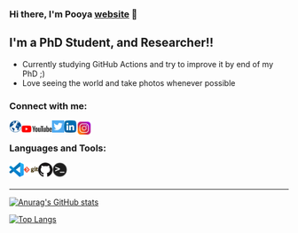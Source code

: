 ### Hi there, I'm Pooya [website] 👋 

<!-- [![Website](https://img.shields.io/website?label=codeSTACKr.com&style=for-the-badge&url=https%3A%2F%2Fcodestackr.com)](https://codestackr.com)
[![Twitter Follow](https://img.shields.io/twitter/follow/codeSTACKr?color=1DA1F2&logo=twitter&style=for-the-badge)](https://twitter.com/intent/follow?original_referer=https%3A%2F%2Fgithub.com%2FcodeSTACKr&screen_name=codeSTACKr) -->

## I'm a PhD Student, and Researcher!!

- Currently studying GitHub Actions and try to improve it by end of my PhD ;)
- Love seeing the world and take photos whenever possible

### Connect with me:

[<img align="left" alt="pooya rostami | website" width="22px" src="https://github.com/pooya-rostami/pooya-rostami/blob/main/icons/globe.png" />][website]
[<img align="left" alt="pooya rostami | YouTube" width="55px" src="https://github.com/pooya-rostami/pooya-rostami/blob/main/icons/youtube.png" />][youtube]
[<img align="left" alt="pooya rostami | Twitter" width="22px" src="https://github.com/pooya-rostami/pooya-rostami/blob/main/icons/twitter.svg" />][twitter]
[<img align="left" alt="pooya rostami | LinkedIn" width="22px" src="https://github.com/pooya-rostami/pooya-rostami/blob/main/icons/linkedin.svg" />][linkedin]
[<img align="left" alt="pooya rostami | Instagram" width="28px" src="https://github.com/pooya-rostami/pooya-rostami/blob/main/icons/instagram.png" />][instagram]

<br />

### Languages and Tools:

<img align="left" alt="Visual Studio Code" width="26px" src="https://raw.githubusercontent.com/github/explore/80688e429a7d4ef2fca1e82350fe8e3517d3494d/topics/visual-studio-code/visual-studio-code.png" />
<img align="left" alt="Git" width="26px" src="https://raw.githubusercontent.com/github/explore/80688e429a7d4ef2fca1e82350fe8e3517d3494d/topics/git/git.png" />
<img align="left" alt="GitHub" width="26px" src="https://raw.githubusercontent.com/github/explore/78df643247d429f6cc873026c0622819ad797942/topics/github/github.png" />
<img align="left" alt="Terminal" width="26px" src="https://raw.githubusercontent.com/github/explore/80688e429a7d4ef2fca1e82350fe8e3517d3494d/topics/terminal/terminal.png" />

<br />
<br />

---

[![Anurag's GitHub stats](https://github-readme-stats.vercel.app/api?username=pooya-rostami&include_all_commits=True&count_private=True&show_icons=True)](https://github.com/anuraghazra/github-readme-stats)

[![Top Langs](https://github-readme-stats.vercel.app/api/top-langs/?username=pooya-rostami&layout=compact)](https://github.com/anuraghazra/github-readme-stats)


[website]: http://pooya-rostami.github.io/
[twitter]: https://www.twitter.com/Pooya_r_m
[youtube]: https://www.youtube.com/channel/UCsMO9QhnQ2UUh1g_lDlVVBQ
[instagram]: https://www.instagram.com/someone.living.somewhere/
[linkedin]: https://www.linkedin.com/in/pooya-rostami/


<!--
**pooya-rostami/pooya-rostami** is a ✨ _special_ ✨ repository because its `README.md` (this file) appears on your GitHub profile.

Here are some ideas to get you started:

- 🔭 I’m currently working on ...
- 🌱 I’m currently learning ...
- 👯 I’m looking to collaborate on ...
- 🤔 I’m looking for help with ...
- 💬 Ask me about ...
- 📫 How to reach me: ...
- 😄 Pronouns: ...
- ⚡ Fun fact: ...
-->
